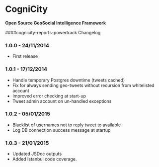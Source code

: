 CogniCity
===========
**Open Source GeoSocial Intelligence Framework**

####cognicity-reports-powertrack Changelog

### 1.0.0 - 24/11/2014
* First release

### 1.0.1 - 17/12/2014
* Handle temporary Postgres downtime (tweets cached)
* Fix for always sending geo-tweets without recursion from whitelisted account
* Improved error checking at start-up
* Tweet admin account on un-handled exceptions

### 1.0.2 - 05/01/2015
* Blacklist of usernames not to reply tweet to available
* Log DB connection success message at startup

### 1.0.3 - 21/01/2015
* Updated JSDoc outputs
* Added Istanbul code coverage.

